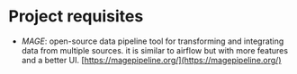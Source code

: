 # Project requisites

- *MAGE*: open-source data pipeline tool for transforming and integrating data from multiple sources. it is similar to airflow but with more features and a better UI. [https://magepipeline.org/](https://magepipeline.org/)